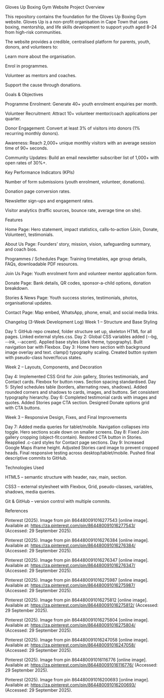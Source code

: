 Gloves Up Boxing Gym Website
Project Overview

This repository contains the foundation for the Gloves Up Boxing Gym website. Gloves Up is a non-profit organisation in Cape Town that uses boxing, mentorship, and life skills development to support youth aged 8–24 from high-risk communities.

The website provides a credible, centralised platform for parents, youth, donors, and volunteers to:

Learn more about the organisation.

Enrol in programmes.

Volunteer as mentors and coaches.

Support the cause through donations.

Goals & Objectives

Programme Enrolment: Generate 40+ youth enrolment enquiries per month.

Volunteer Recruitment: Attract 10+ volunteer mentor/coach applications per quarter.

Donor Engagement: Convert at least 3% of visitors into donors (1% recurring monthly donors).

Awareness: Reach 2,000+ unique monthly visitors with an average session time of 90+ seconds.

Community Updates: Build an email newsletter subscriber list of 1,000+ with open rates of 30%+.

Key Performance Indicators (KPIs)

Number of form submissions (youth enrolment, volunteer, donations).

Donation page conversion rates.

Newsletter sign-ups and engagement rates.

Visitor analytics (traffic sources, bounce rate, average time on site).

Features

Home Page: Hero statement, impact statistics, calls-to-action (Join, Donate, Volunteer), testimonials.

About Us Page: Founders’ story, mission, vision, safeguarding summary, and coach bios.

Programmes / Schedules Page: Training timetables, age group details, FAQs, downloadable PDF resources.

Join Us Page: Youth enrolment form and volunteer mentor application form.

Donate Page: Bank details, QR codes, sponsor-a-child options, donation breakdown.

Stories & News Page: Youth success stories, testimonials, photos, organisational updates.

Contact Page: Map embed, WhatsApp, phone, email, and social media links.

Changelog (3-Week Development Log)
Week 1 – Structure and Base Styling

Day 1: GitHub repo created, folder structure set up, skeleton HTML for all pages. Linked external styles.css.
Day 2: Global CSS variables added (--bg, --ink, --accent). Applied base styles (dark theme, typography). Built navigation bar with Flexbox.
Day 3: Home hero section with background image overlay and text. clamp() typography scaling. Created button system with pseudo-class hover/focus states.

Week 2 – Layouts, Components, and Decoration

Day 4: Implemented CSS Grid for Join gallery, Stories testimonials, and Contact cards. Flexbox for button rows. Section spacing standardised.
Day 5: Styled schedules table (borders, alternating rows, shadows). Added rounded corners and shadows to cards, images, and buttons. Set consistent typography hierarchy.
Day 6: Completed testimonial cards with images and quotes. Added Stories page CTA section. Designed Donate options grid with CTA buttons.

Week 3 – Responsive Design, Fixes, and Final Improvements

Day 7: Added media queries for tablet/mobile. Navigation collapses into toggle. Hero sections scale down on smaller screens.
Day 8: Fixed Join gallery cropping (object-fit:contain). Restored CTA button in Stories. Reapplied .c-card styles for Contact page sections.
Day 9: Increased Google Maps iframe height. Adjusted Stories card image to prevent cropped heads. Final responsive testing across desktop/tablet/mobile. Pushed final descriptive commits to GitHub.

Technologies Used

HTML5 – semantic structure with header, nav, main, section.

CSS3 – external stylesheet with Flexbox, Grid, pseudo-classes, variables, shadows, media queries.

Git & GitHub – version control with multiple commits.

References

Pinterest (2025). Image from pin 864480091016277543 [online image]. Available at: https://za.pinterest.com/pin/864480091016277543/
 (Accessed: 29 September 2025).

Pinterest (2025). Image from pin 864480091016276384 [online image]. Available at: https://za.pinterest.com/pin/864480091016276384/
 (Accessed: 29 September 2025).

Pinterest (2025). Image from pin 864480091016276347 [online image]. Available at: https://za.pinterest.com/pin/864480091016276347/
 (Accessed: 29 September 2025).

Pinterest (2025). Image from pin 864480091016275987 [online image]. Available at: https://za.pinterest.com/pin/864480091016275987/
 (Accessed: 29 September 2025).

Pinterest (2025). Image from pin 864480091016275812 [online image]. Available at: https://za.pinterest.com/pin/864480091016275812/
 (Accessed: 29 September 2025).

Pinterest (2025). Image from pin 864480091016275804 [online image]. Available at: https://za.pinterest.com/pin/864480091016275804/
 (Accessed: 29 September 2025).

Pinterest (2025). Image from pin 864480091016247058 [online image]. Available at: https://za.pinterest.com/pin/864480091016247058/
 (Accessed: 29 September 2025).

Pinterest (2025). Image from pin 864480091016116776 [online image]. Available at: https://za.pinterest.com/pin/864480091016116776/
 (Accessed: 29 September 2025).

Pinterest (2025). Image from pin 864480091016200693 [online image]. Available at: https://za.pinterest.com/pin/864480091016200693/
 (Accessed: 29 September 2025).
